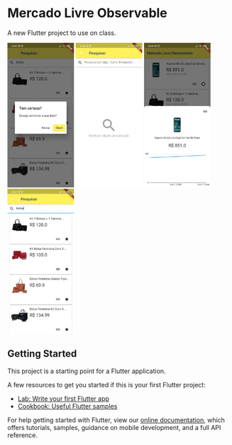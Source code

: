 # Mercado Livre Observable

A new Flutter project to use on class.

<img src="./prints/modal.jpeg" width="150px">
<img src="./prints/empty_products_search.jpeg" width="150px">
<img src="./prints/modal_product.jpeg" width="150px">
<img src="./prints/products_search.jpeg" width="150px">

## Getting Started

This project is a starting point for a Flutter application.

A few resources to get you started if this is your first Flutter project:

- [Lab: Write your first Flutter app](https://flutter.dev/docs/get-started/codelab)
- [Cookbook: Useful Flutter samples](https://flutter.dev/docs/cookbook)

For help getting started with Flutter, view our
[online documentation](https://flutter.dev/docs), which offers tutorials,
samples, guidance on mobile development, and a full API reference.

